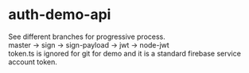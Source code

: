 # auth-demo-api

See different branches for progressive process.  
master -> sign -> sign-payload -> jwt -> node-jwt  
token.ts is ignored for git for demo and it is a standard firebase service account token.  